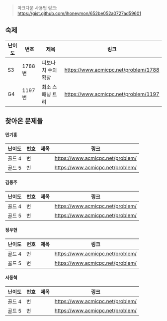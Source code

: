 > 마크다운 사용법 링크: https://gist.github.com/ihoneymon/652be052a0727ad59601
## 숙제
|난이도|번호|제목|링크|
|-|-|-|-|
| S3 | 1788번 | 피보나치 수의 확장| https://www.acmicpc.net/problem/1788 |
| G4 | 1197번 |  최소 스패닝 트리 | https://www.acmicpc.net/problem/1197 |

## 찾아온 문제들
#### 민기홍
|난이도|번호|제목|링크|
|-----|-----|---------------------|----------------------------------------|
|골드 4|번||https://www.acmicpc.net/problem/|
|골드 5|번||https://www.acmicpc.net/problem/|

#### 김동주
|난이도|번호|제목|링크|
|-----|-----|---------------------|----------------------------------------|
|골드 4|번||https://www.acmicpc.net/problem/|
|골드 5|번||https://www.acmicpc.net/problem/|

#### 정우현
|난이도|번호|제목|링크|
|-----|-----|---------------------|----------------------------------------|
|골드 4|번||https://www.acmicpc.net/problem/|
|골드 5|번||https://www.acmicpc.net/problem/|

#### 서동혁
|난이도|번호|제목|링크|
|-----|-----|---------------------|----------------------------------------|
|골드 4|번||https://www.acmicpc.net/problem/|
|골드 5|번||https://www.acmicpc.net/problem/|
